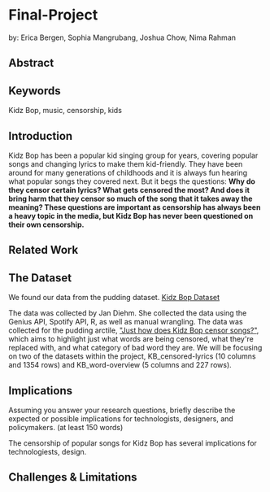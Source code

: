 # Final-Project
by: Erica Bergen, Sophia Mangrubang, Joshua Chow, Nima Rahman

## Abstract

## Keywords

Kidz Bop, music, censorship, kids

## Introduction

Kidz Bop has been a popular kid singing group for years, covering popular songs and changing lyrics to make them kid-friendly. They have been around for many generations of childhoods and it is always fun hearing what popular songs they covered next. But it begs the questions: **Why do they censor certain lyrics? What gets censored the most? And does it bring harm that they censor so much of the song that it takes away the meaning? These questions are important as censorship has always been a heavy topic in the media, but Kidz Bop has never been questioned on their own censorship.**

## Related Work

## The Dataset

We found our data from the pudding dataset.
[Kidz Bop Dataset](https://github.com/the-pudding/data/tree/master/kidz-bop)

The data was collected by Jan Diehm. She collected the data using the Genius API, Spotify API, R, as well as manual wrangling. The data was collected for the pudding arctile, ["Just how does Kidz Bop censor songs?"](https://pudding.cool/2020/04/kidz-bop/), which aims to highlight just what words are being censored, what they're replaced with, and what category of bad word they are. We will be focusing on two of the datasets within the project, KB_censored-lyrics (10 columns and 1354 rows) and KB_word-overview (5 columns and 227 rows).

## Implications
>
Assuming you answer your research questions, briefly describe the expected or possible implications for technologists, designers, and policymakers. (at least 150 words)

The censorship of popular songs for Kidz Bop has several implications for technologiests, design.


## Challenges & Limitations